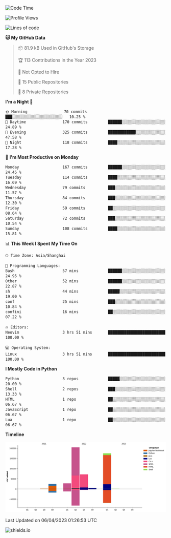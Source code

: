 <!--START_SECTION:waka-->
![Code Time](http://img.shields.io/badge/Code%20Time-242%20hrs-blue)

![Profile Views](http://img.shields.io/badge/Profile%20Views-2-blue)

![Lines of code](https://img.shields.io/badge/From%20Hello%20World%20I%27ve%20Written-507.2%20thousand%20lines%20of%20code-blue)

**🐱 My GitHub Data** 

> 📦 81.9 kB Used in GitHub's Storage 
 > 
> 🏆 113 Contributions in the Year 2023
 > 
> 🚫 Not Opted to Hire
 > 
> 📜 15 Public Repositories 
 > 
> 🔑 8 Private Repositories 
 > 
**I'm a Night 🦉** 

```text
🌞 Morning                70 commits          ███░░░░░░░░░░░░░░░░░░░░░░   10.25 % 
🌆 Daytime                170 commits         ██████░░░░░░░░░░░░░░░░░░░   24.89 % 
🌃 Evening                325 commits         ████████████░░░░░░░░░░░░░   47.58 % 
🌙 Night                  118 commits         ████░░░░░░░░░░░░░░░░░░░░░   17.28 % 
```
📅 **I'm Most Productive on Monday** 

```text
Monday                   167 commits         ██████░░░░░░░░░░░░░░░░░░░   24.45 % 
Tuesday                  114 commits         ████░░░░░░░░░░░░░░░░░░░░░   16.69 % 
Wednesday                79 commits          ███░░░░░░░░░░░░░░░░░░░░░░   11.57 % 
Thursday                 84 commits          ███░░░░░░░░░░░░░░░░░░░░░░   12.30 % 
Friday                   59 commits          ██░░░░░░░░░░░░░░░░░░░░░░░   08.64 % 
Saturday                 72 commits          ███░░░░░░░░░░░░░░░░░░░░░░   10.54 % 
Sunday                   108 commits         ████░░░░░░░░░░░░░░░░░░░░░   15.81 % 
```


📊 **This Week I Spent My Time On** 

```text
🕑︎ Time Zone: Asia/Shanghai

💬 Programming Languages: 
Bash                     57 mins             ██████░░░░░░░░░░░░░░░░░░░   24.95 % 
Other                    52 mins             ██████░░░░░░░░░░░░░░░░░░░   22.87 % 
sh                       44 mins             █████░░░░░░░░░░░░░░░░░░░░   19.00 % 
conf                     25 mins             ███░░░░░░░░░░░░░░░░░░░░░░   10.84 % 
confini                  16 mins             ██░░░░░░░░░░░░░░░░░░░░░░░   07.22 % 

🔥 Editors: 
Neovim                   3 hrs 51 mins       █████████████████████████   100.00 % 

💻 Operating System: 
Linux                    3 hrs 51 mins       █████████████████████████   100.00 % 
```

**I Mostly Code in Python** 

```text
Python                   3 repos             █████░░░░░░░░░░░░░░░░░░░░   20.00 % 
Shell                    2 repos             ███░░░░░░░░░░░░░░░░░░░░░░   13.33 % 
HTML                     1 repo              ██░░░░░░░░░░░░░░░░░░░░░░░   06.67 % 
JavaScript               1 repo              ██░░░░░░░░░░░░░░░░░░░░░░░   06.67 % 
Lua                      1 repo              ██░░░░░░░░░░░░░░░░░░░░░░░   06.67 % 
```



**Timeline**

![Lines of Code chart](https://raw.githubusercontent.com/kopp4/kopp4/main/assets/bar_graph.png)


 Last Updated on 06/04/2023 01:26:53 UTC
<!--END_SECTION:waka-->
![shields.io](https://img.shields.io/github/commit-activity/w/kopp4/kopp4?color=g&label=abusing%20bot&style=flat-square)
